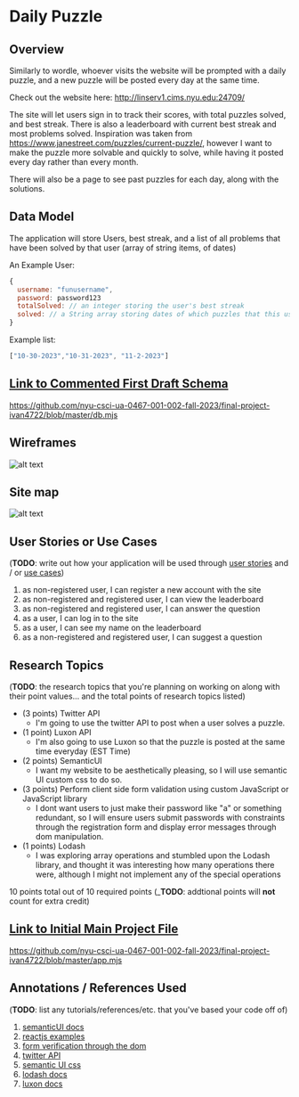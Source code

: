 

# Daily Puzzle

## Overview

Similarly to wordle, whoever visits the website will be prompted with a daily puzzle, and a new puzzle will be posted every day at the same time.

Check out the website here: http://linserv1.cims.nyu.edu:24709/

The site will let users sign in to track their scores, with total puzzles solved, and best streak. There is also a leaderboard with current best streak and most problems solved. Inspiration was taken from https://www.janestreet.com/puzzles/current-puzzle/, however I want to make the puzzle more solvable and quickly to solve, while having it posted every day rather than every month. 

There will also be a page to see past puzzles for each day, along with the solutions. 


## Data Model

The application will store Users, best streak, and a list of all problems that have been solved by that user (array of string items, of dates)

An Example User:

```javascript
{
  username: "funusername",
  password: password123
  totalSolved: // an integer storing the user's best streak
  solved: // a String array storing dates of which puzzles that this user has solved
}
```

Example list: 
```javascript
["10-30-2023","10-31-2023", "11-2-2023"]
```


## [Link to Commented First Draft Schema](db.mjs) 

https://github.com/nyu-csci-ua-0467-001-002-fall-2023/final-project-ivan4722/blob/master/db.mjs

## Wireframes

![alt text](https://media.discordapp.net/attachments/895509152028319744/1179912156251160596/IMG_2472.jpg?ex=657b81d3&is=65690cd3&hm=b55b263ef36bb80f01f7d24eaf53503e1bcb09f946f4a7f3d48bc91e314d7939&=&format=webp&width=634&height=846)

## Site map

![alt text](https://media.discordapp.net/attachments/895509152028319744/1179912155622023270/IMG_2471.jpg?ex=657b81d3&is=65690cd3&hm=c5ed6e9fc4430d18cd7f27c99652010ebcbcddf4ee163b2800989704a89309c8&=&format=webp&width=634&height=846)

## User Stories or Use Cases

(__TODO__: write out how your application will be used through [user stories](http://en.wikipedia.org/wiki/User_story#Format) and / or [use cases](https://en.wikipedia.org/wiki/Use_case))

1. as non-registered user, I can register a new account with the site
2. as non-registered and registered user, I can view the leaderboard
3. as non-registered and registered user, I can answer the question
4. as a user, I can log in to the site
5. as a user, I can see my name on the leaderboard
6. as a non-registered and registered user, I can suggest a question

## Research Topics

(__TODO__: the research topics that you're planning on working on along with their point values... and the total points of research topics listed)

* (3 points) Twitter API
    * I'm going to use the twitter API to post when a user solves a puzzle.
* (1 point) Luxon API 
    * I'm also going to use Luxon so that the puzzle is posted at the same time everyday (EST Time)
* (2 points) SemanticUI
    * I want my website to be aesthetically pleasing, so I will use semantic UI custom css to do so.
* (3 points) Perform client side form validation using custom JavaScript or JavaScript library
    * I dont want users to just make their password like "a" or something redundant, so I will ensure users submit passwords with constraints through the registration form and display error messages through dom manipulation.
* (1 points) Lodash
    * I was exploring array operations and stumbled upon the Lodash library, and thought it was interesting how many operations there were, although I might not implement any of the special operations 

10 points total out of 10 required points (___TODO__: addtional points will __not__ count for extra credit)

## [Link to Initial Main Project File](app.mjs) 

https://github.com/nyu-csci-ua-0467-001-002-fall-2023/final-project-ivan4722/blob/master/app.mjs

## Annotations / References Used

(__TODO__: list any tutorials/references/etc. that you've based your code off of)

1. [semanticUI docs](https://semantic-ui.com/)
2. [reactjs examples](https://legacy.reactjs.org/community/examples.html)
3. [form verification through the dom](https://www.w3schools.com/jsref/dom_obj_form.asp)
4. [twitter API](https://developer.twitter.com/en/docs/twitter-api)
5. [semantic UI css](https://cdnjs.com/libraries/semantic-ui)
6. [lodash docs](https://lodash.com/docs/)
7. [luxon docs](https://moment.github.io/luxon/api-docs/index.html)
